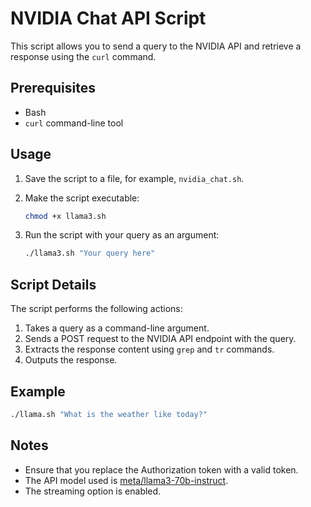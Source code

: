 # NVIDIA Chat API Script

This script allows you to send a query to the NVIDIA API and retrieve a response using the `curl` command.

## Prerequisites

- Bash
- `curl` command-line tool

## Usage

1. Save the script to a file, for example, `nvidia_chat.sh`.
2. Make the script executable:

    ```bash
    chmod +x llama3.sh
    ```

3. Run the script with your query as an argument:

    ```bash
    ./llama3.sh "Your query here"
    ```

## Script Details

The script performs the following actions:

1. Takes a query as a command-line argument.
2. Sends a POST request to the NVIDIA API endpoint with the query.
3. Extracts the response content using `grep` and `tr` commands.
4. Outputs the response.

## Example

```bash
./llama.sh "What is the weather like today?"
```
## Notes
- Ensure that you replace the Authorization token with a valid token.
- The API model used is [meta/llama3-70b-instruct](https://build.nvidia.com/meta/llama3-70b?snippet_tab=Shell).
- The streaming option is enabled.
